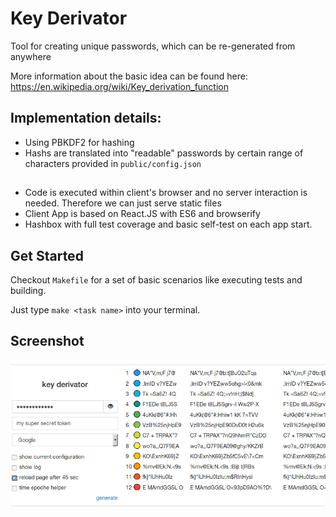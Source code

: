 # Key Derivator

Tool for creating unique passwords, which can be re-generated from anywhere

More information about the basic idea can be found here: https://en.wikipedia.org/wiki/Key_derivation_function

## Implementation details:
* Using PBKDF2 for hashing
* Hashs are translated into "readable" passwords by certain range of characters provided in `public/config.json`

##
* Code is executed within client's browser and no server interaction is needed. Therefore we can just serve static files
* Client App is based on React.JS with ES6 and browserify
* Hashbox with full test coverage and basic self-test on each app start.

## Get Started
Checkout `Makefile` for a set of basic scenarios like executing tests and building.

Just type `make <task name>` into your terminal.

## Screenshot
![Screenshot](https://raw.githubusercontent.com/mn-io/key-derivator/master/screenshot.png)
